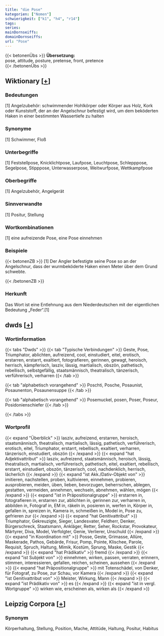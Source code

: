 ```yaml
---
title: "die Pose"
kategorien: ["Nomen"]
schwierigkeit: ["k1", "h4", "r14"]
tags:
series:
mainDornseiffs:
domainDornseiffs:
url: "Pose"
---
```


{{< betonenÜbs >}}
**Übersetzung:**  
pose, attitude, posture, pretense, front, pretence  
{{< /betonenÜbs >}}

## Wiktionary [[+](https://de.wiktionary.org/wiki/Pose)]

### Bedeutungen
[1] Angelzubehör: schwimmender Hohlkörper oder Körper aus Holz, Kork oder Kunststoff, der an der Angelschnur befestigt wird, um dem beköderten Haken in einer bestimmten Wassertiefe zu halten  

### Synonyme
[1] Schwimmer, Floß  

### Unterbegriffe
[1] Feststellpose, Knicklichtpose, Laufpose, Leuchtpose, Schlepppose, Segelpose, Stipppose, Unterwasserpose, Weitwurfpose, Wettkampfpose  

### Oberbegriffe
[1] Angelzubehör, Angelgerät  

### Sinnverwandte
[1] Positur, Stellung  

### Wortkombinationen
[1] eine aufreizende Pose, eine Pose einnehmen  

### Beispiele
{{< betonenZB >}}
[1] Der Angler befestigte seine Pose so an der Angelschnur, dass der wurmbeköderte Haken einen Meter über dem Grund schwebte.  

{{< /betonenZB >}}
### Herkunft
Das Wort ist eine Entlehnung aus dem Niederdeutschen mit der eigentlichen Bedeutung „Feder“.[1]  



## dwds [[+](https://www.dwds.de/wb/Pose)]

### Wortinformation
{{< tabs "Dwds" >}}
{{< tab "Typische Verbindungen" >}}
Geste, Pose, Triumphator, ablichten, aufreizend, cool, einstudiert, eitel, erotisch, erstarren, erstarrt, exaltiert, fotografieren, gerinnen, gewagt, heroisch, herrisch, kämpferisch, lasziv, lässig, martialisch, obszön, pathetisch, rebellisch, selbstgefällig, staatsmännisch, theatralisch, tänzerisch, verführerisch, verharren
{{< /tab >}}

{{< tab "alphabetisch vorangehend" >}}
Poschti, Posche, Posaunist, Posaunenton, Posaunensuppe
{{< /tab >}}

{{< tab "alphabetisch vorangehend" >}}
Posemuckel, posen, Poser, Poseur, Posidonienschiefer
{{< /tab >}}

{{< /tabs >}}

### Wortprofil
{{< expand "Überblick" >}} lasziv, aufreizend, erstarren, heroisch, staatsmännisch, theatralisch, martialisch, lässig, pathetisch, verführerisch, erotisch, eitel, Triumphator, erstarrt, rebellisch, exaltiert, verharren, tänzerisch, einstudiert, obszön {{< /expand >}}
{{< expand "hat Adjektivattribut" >}} lasziv, aufreizend, staatsmännisch, heroisch, lässig, theatralisch, martialisch, verführerisch, pathetisch, eitel, exaltiert, rebellisch, erstarrt, einstudiert, obszön, tänzerisch, cool, nachdenklich, herrisch, lächerlich {{< /expand >}}
{{< expand "ist Akk./Dativ-Objekt von" >}} imitieren, nachstellen, proben, kultivieren, einnehmen, probieren, ausprobieren, meiden, üben, lieben, bevorzugen, beherrschen, ablegen, gestatten, vermeiden, annehmen, wechseln, abnehmen, wählen, mögen {{< /expand >}}
{{< expand "ist in Präpositionalgruppe" >}} erstarren in, fotografieren in, erstarren zur, ablichten in, gerinnen zur, verharren in, abbilden in, Fotograf in, EM in, räkeln in, posieren in, werfen in, Körper in, gefallen in, spreizen in, Kamera in, schmeißen in, Model in, Pose zu, gefrieren zur {{< /expand >}}
{{< expand "hat Genitivattribut" >}} Triumphator, Gekreuzigte, Sieger, Landesvater, Feldherr, Denker, Bürgerschreck, Staatsmann, Ankläger, Retter, Seher, Rockstar, Provokateur, Märtyrer, Diva, Model, Verfolgter, Genie, Verlierer, Unschuld {{< /expand >}}
{{< expand "in Koordination mit" >}} Posse, Geste, Grimasse, Allüre, Maskerade, Pathos, Gebärde, Frisur, Pomp, Pointe, Klischee, Parole, Requisit, Spruch, Haltung, Mimik, Kostüm, Sprung, Maske, Gestik {{< /expand >}}
{{< expand "hat Prädikativ" >}} fremd {{< /expand >}}
{{< expand "ist Subjekt von" >}} einnehmen, wirken, passen, verraten, erinnern, stimmen, interessieren, gefallen, reichen, scheinen, aussehen {{< /expand >}}
{{< expand "hat Präpositionalgruppe" >}} mit Totenschädel, von Denker, für Fotograf, zu Pose, zur Schau, vor Kamera {{< /expand >}}
{{< expand "ist Genitivattribut von" >}} Meister, Wirkung, Mann {{< /expand >}}
{{< expand "ist Prädikativ von" >}} es {{< /expand >}}
{{< expand "ist in vergl. Wortgruppe" >}} wirken wie, erscheinen als, wirken als {{< /expand >}}

## Leipzig Corpora [[+](https://corpora.uni-leipzig.de/en/res?word=Pose&corpusId=deu_newscrawl-public_2018)]


### Synonym
Körperhaltung, Stellung, Position, Mache, Attitüde, Haltung, Positur, Habitus

